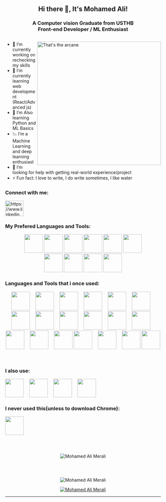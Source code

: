 <link rel="stylesheet" href="https://cdn.jsdelivr.net/gh/devicons/devicon@v2.15.1/devicon.min.css">

<!-- <img width="60" src="https://cdn.jsdelivr.net/gh/devicons/devicon/icons/github/github-original.svg" width=40 /> -->

<section class="container">
    
<h1 align="center">Hi there 👋, It's Mohamed Ali!</h1>
<h3 align="center">A Computer vision Graduate from USTHB<br>Front-end Developer / ML Enthusiast</h3>

#

<!-- <img align="right" alt="Cyber Github" width="250" src="21ee54c4153a4f85d2ab53dbe2e172b8.gif"> -->
<img width="400px" align="right" alt="That's the arcane" width="250" src="https://media2.giphy.com/media/v1.Y2lkPTc5MGI3NjExdnFycnYyM2JvMTl1c2FlOW16dDh6dWMxZzV5ZmQweGNteTk0a3k2MSZlcD12MV9pbnRlcm5hbF9naWZfYnlfaWQmY3Q9Zw/B00q7QKzzRQ0qPZ7Pn/giphy.gif">
<!-- <img align="right" alt="Cyber Github" width="250" src="hello.gif"> -->
<!-- <img align="right" alt="Cyber Github" width="250" src="Interstellar-Garguantua.gif"> -->

- 🔭 I’m currently working on rechecking my skills
- 🌱 I’m currently learning web development (React/Advanced js)
- 🌱 I’m Also learning Python and ML Basics
- 📉 I’m a Machine Learning and deep learning enthusiast
- 🤔 I’m looking for help with getting real-world experience/project
- ⚡ Fun fact: I love to write, I do write sometimes, I like water

<!-- <p align="left">
<img width="60" src="https://komarev.com/ghpvc/?username=MuhammedMiiRanna&label=Profile%20views&color=0e75b6&style=flat" alt="ilieschibane" />
</p> -->

<h3 align="left">Connect with me:</h3>
<p align="left">
<a href="https://www.linkedin.com/in/mohamed-ali-merali-605631138/" target="blank">
    <img width="60" align="center" src="https://raw.githubusercontent.com/rahuldkjain/github-profile-readme-generator/master/src/images/icons/Social/linked-in-alt.svg" alt="https://www.linkedin.com/in/mohamed-ali-merali-605631138/" height="50" width="60" />
</a>
<!-- <img width="60" src="https://cdn.jsdelivr.net/gh/devicons/devicon/icons/facebook/facebook-plain.svg" /> -->

</p>

<h3 align="left">My Prefered Languages and Tools:</h3>
<section align=center>

<img width="60" src="https://cdn.jsdelivr.net/gh/devicons/devicon/icons/vscode/vscode-original.svg" />
<img width="60" src="https://cdn.jsdelivr.net/gh/devicons/devicon/icons/html5/html5-original.svg" />
<!-- <img width="60" src="https://cdn.jsdelivr.net/gh/devicons/devicon/icons/html5/html5-original-wordmark.svg" /> -->
<img width="60" src="https://cdn.jsdelivr.net/gh/devicons/devicon/icons/css3/css3-original.svg" />
<!-- <img width="60" src="https://cdn.jsdelivr.net/gh/devicons/devicon/icons/css3/css3-original-wordmark.svg" /> -->
<img width="60" src="https://cdn.jsdelivr.net/gh/devicons/devicon/icons/javascript/javascript-original.svg" />
<!-- <img width="60" src="https://cdn.jsdelivr.net/gh/devicons/devicon/icons/jquery/jquery-original.svg" /> -->
<img width="60" src="https://cdn.jsdelivr.net/gh/devicons/devicon/icons/react/react-original.svg" />
<img width="60" src="https://cdn.jsdelivr.net/gh/devicons/devicon@latest/icons/tailwindcss/tailwindcss-original.svg" />
          
          
<!-- <img width="60" src="https://cdn.jsdelivr.net/gh/devicons/devicon/icons/tailwindcss/tailwindcss-plain.svg" /> -->
<!-- <img width="60" src="https://cdn.jsdelivr.net/gh/devicons/devicon/icons/bootstrap/bootstrap-original.svg" /> -->

<!-- <img width="60" src="https://cdn.jsdelivr.net/gh/devicons/devicon/icons/redux/redux-original.svg" /> -->
<!-- <img width="60" src="https://cdn.jsdelivr.net/gh/devicons/devicon/icons/sass/sass-original.svg" /> -->
<!-- <img width="60" src="https://cdn.jsdelivr.net/gh/devicons/devicon/icons/less/less-plain-wordmark.svg" /> -->
<!-- <img width="60" src="https://cdn.jsdelivr.net/gh/devicons/devicon/icons/typescript/typescript-original.svg" /> -->
<!-- <img width="60" src="https://cdn.jsdelivr.net/gh/devicons/devicon/icons/nextjs/nextjs-original-wordmark.svg" /> -->
<br>
<img width="60" src="https://cdn.jsdelivr.net/gh/devicons/devicon/icons/python/python-original.svg"/>
<img width="60" src="https://cdn.jsdelivr.net/gh/devicons/devicon/icons/numpy/numpy-original.svg" />
<img width="60" src="https://cdn.jsdelivr.net/gh/devicons/devicon/icons/pandas/pandas-original.svg" />
<img width="60" src="https://cdn.jsdelivr.net/gh/devicons/devicon/icons/opencv/opencv-original.svg" />
<br>

</section>

<h3 align="left">Languages and Tools that i once used:</h3>

<section align=center>
    <img width="60" src="https://cdn.jsdelivr.net/gh/devicons/devicon/icons/c/c-original.svg" />&emsp;
    <img width="60" src="https://cdn.jsdelivr.net/gh/devicons/devicon/icons/java/java-original.svg" />&emsp;
    <img width="60" src="https://cdn.jsdelivr.net/gh/devicons/devicon/icons/git/git-original.svg" />&emsp;
    <img width="60" src="https://cdn.jsdelivr.net/gh/devicons/devicon/icons/mysql/mysql-original-wordmark.svg" />&emsp;
    <img width="60" src="https://cdn.jsdelivr.net/gh/devicons/devicon/icons/oracle/oracle-original.svg" />&emsp;
    <img width="60" src="https://cdn.jsdelivr.net/gh/devicons/devicon/icons/opengl/opengl-plain.svg" />&emsp;
    <img width="60" src="https://cdn.jsdelivr.net/gh/devicons/devicon/icons/blender/blender-original.svg" />&emsp;
    <img width="60" src="https://cdn.jsdelivr.net/gh/devicons/devicon/icons/unity/unity-original.svg" />&emsp;
    <img width="60" src="https://cdn.jsdelivr.net/gh/devicons/devicon/icons/d3js/d3js-original.svg" />&emsp;
    <img width="60" src="https://cdn.jsdelivr.net/gh/devicons/devicon/icons/arduino/arduino-original-wordmark.svg" />&emsp;
    <img width="60" src="https://cdn.jsdelivr.net/gh/devicons/devicon/icons/jupyter/jupyter-original-wordmark.svg" />&emsp;
    <img width="60" src="https://cdn.jsdelivr.net/gh/devicons/devicon/icons/anaconda/anaconda-original.svg" />&emsp;
    <img width="60" src="https://cdn.jsdelivr.net/gh/devicons/devicon/icons/visualstudio/visualstudio-plain.svg" />&emsp;
    <img width="60" src="https://cdn.jsdelivr.net/gh/devicons/devicon/icons/php/php-plain.svg" />&emsp;
    <img width="60" src="https://cdn.jsdelivr.net/gh/devicons/devicon/icons/npm/npm-original-wordmark.svg" />
    <img width="60" src="https://cdn.jsdelivr.net/gh/devicons/devicon/icons/flutter/flutter-original.svg" />&emsp;
    <img width="60" src="https://cdn.jsdelivr.net/gh/devicons/devicon/icons/linux/linux-original.svg" />&emsp;
    <img width="60" src="https://cdn.jsdelivr.net/gh/devicons/devicon/icons/ubuntu/ubuntu-plain.svg" />
    <img width="60" src="https://user-images.githubusercontent.com/49899602/103332150-553fb180-4aac-11eb-8d6f-55f6a647a243.jpg" />
</section>

<br>
<br>
<h3 align="left">I also use:</h3>
<section >
<img width="60" src="https://cdn.jsdelivr.net/gh/devicons/devicon/icons/chrome/chrome-plain-wordmark.svg" />&emsp;
<img width="60" src="https://cdn.jsdelivr.net/gh/devicons/devicon/icons/firefox/firefox-plain-wordmark.svg" />&emsp;
<img width="60" src="https://cdn.jsdelivr.net/gh/devicons/devicon/icons/opera/opera-plain.svg" />&emsp;
<img width="60" src="https://cdn.jsdelivr.net/gh/devicons/devicon/icons/canva/canva-original.svg" />
</section>

<h3 align="left">I never used this(unless to download Chrome):</h3>
<section style="margin-bottom: 60px;">
    <img width="60" src="https://cdn.jsdelivr.net/gh/devicons/devicon/icons/ie10/ie10-original.svg" />
</section>

</section>

<p align=center style="margin-bottom: 60px;">
    <img align=center src="https://github-readme-stats-git-masterrstaa-rickstaa.vercel.app/api/top-langs/?username=MohamedAliMerali&show_icons=true&theme=dark&cache_seconds=1800&locale=en&layout=compact" alt="Mohamed Ali Merali" />
</p>

<!-- <img width="60" align="center" src="https://github-readme-stats-git-masterrstaa-rickstaa.vercel.app/api?username=MuhammedMiiRanna&&show_icons=true&theme=dark" alt="MuhammedMiiRanna" /> -->

<p align=center><img align=center src="https://github-readme-streak-stats.herokuapp.com/?user=MohamedAliMerali&theme=dark" alt="Mohamed Ali Merali" /></p>


<p align=center>
<a href="https://github.com/ryo-ma/github-profile-trophy">
    <img align=center src="https://github-profile-trophy.vercel.app/?username=MohamedAliMerali" alt="Mohamed Ali Merali" />
</a>
</p>

---

<!--



### Hi there 👋

<!--
**MuhammedMiiRanna/MuhammedMiiRanna** is a ✨ _special_ ✨ repository because its `README.md` (this file) appears on your GitHub profile.

Here are some ideas to get you started:

- 🔭 I’m currently working on ...
- 🌱 I’m currently learning ...
- 👯 I’m looking to collaborate on ...
- 🤔 I’m looking for help with ...
- 💬 Ask me about ...
- 📫 How to reach me: ...
- 😄 Pronouns: ...
- ⚡ Fun fact: ...
-->
